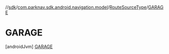 //[sdk](../../../../index.md)/[com.parknav.sdk.android.navigation.model](../../index.md)/[RouteSourceType](../index.md)/[GARAGE](index.md)



# GARAGE  
 [androidJvm] [GARAGE](index.md)  
   

